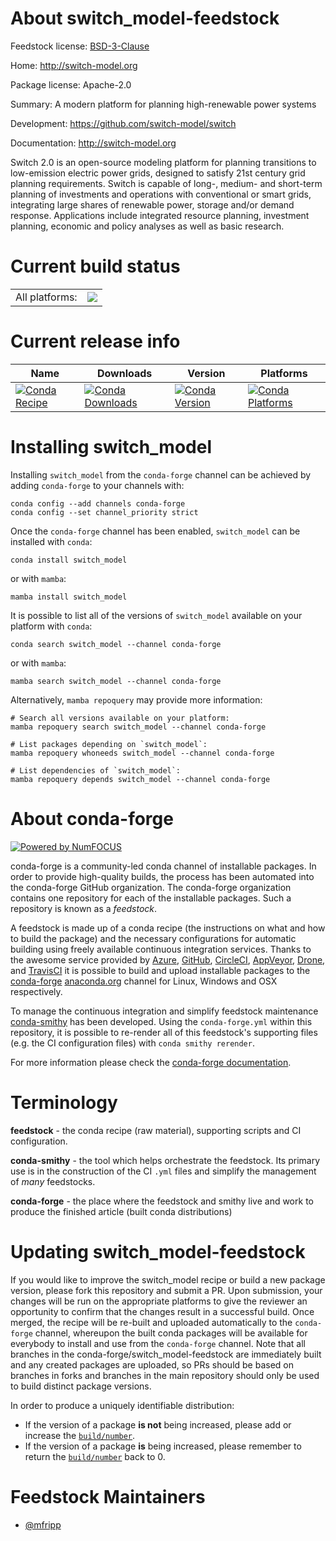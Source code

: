 About switch_model-feedstock
============================

Feedstock license: [BSD-3-Clause](https://github.com/conda-forge/switch_model-feedstock/blob/main/LICENSE.txt)

Home: http://switch-model.org

Package license: Apache-2.0

Summary: A modern platform for planning high-renewable power systems

Development: https://github.com/switch-model/switch

Documentation: http://switch-model.org

Switch 2.0 is an open-source modeling platform for planning transitions to
low-emission electric power grids, designed to satisfy 21st century grid
planning requirements. Switch is capable of long-, medium- and short-term
planning of investments and operations with conventional or smart grids,
integrating large shares of renewable power, storage and/or demand response.
Applications include integrated resource planning, investment planning,
economic and policy analyses as well as basic research.


Current build status
====================


<table><tr><td>All platforms:</td>
    <td>
      <a href="https://dev.azure.com/conda-forge/feedstock-builds/_build/latest?definitionId=6957&branchName=main">
        <img src="https://dev.azure.com/conda-forge/feedstock-builds/_apis/build/status/switch_model-feedstock?branchName=main">
      </a>
    </td>
  </tr>
</table>

Current release info
====================

| Name | Downloads | Version | Platforms |
| --- | --- | --- | --- |
| [![Conda Recipe](https://img.shields.io/badge/recipe-switch_model-green.svg)](https://anaconda.org/conda-forge/switch_model) | [![Conda Downloads](https://img.shields.io/conda/dn/conda-forge/switch_model.svg)](https://anaconda.org/conda-forge/switch_model) | [![Conda Version](https://img.shields.io/conda/vn/conda-forge/switch_model.svg)](https://anaconda.org/conda-forge/switch_model) | [![Conda Platforms](https://img.shields.io/conda/pn/conda-forge/switch_model.svg)](https://anaconda.org/conda-forge/switch_model) |

Installing switch_model
=======================

Installing `switch_model` from the `conda-forge` channel can be achieved by adding `conda-forge` to your channels with:

```
conda config --add channels conda-forge
conda config --set channel_priority strict
```

Once the `conda-forge` channel has been enabled, `switch_model` can be installed with `conda`:

```
conda install switch_model
```

or with `mamba`:

```
mamba install switch_model
```

It is possible to list all of the versions of `switch_model` available on your platform with `conda`:

```
conda search switch_model --channel conda-forge
```

or with `mamba`:

```
mamba search switch_model --channel conda-forge
```

Alternatively, `mamba repoquery` may provide more information:

```
# Search all versions available on your platform:
mamba repoquery search switch_model --channel conda-forge

# List packages depending on `switch_model`:
mamba repoquery whoneeds switch_model --channel conda-forge

# List dependencies of `switch_model`:
mamba repoquery depends switch_model --channel conda-forge
```


About conda-forge
=================

[![Powered by
NumFOCUS](https://img.shields.io/badge/powered%20by-NumFOCUS-orange.svg?style=flat&colorA=E1523D&colorB=007D8A)](https://numfocus.org)

conda-forge is a community-led conda channel of installable packages.
In order to provide high-quality builds, the process has been automated into the
conda-forge GitHub organization. The conda-forge organization contains one repository
for each of the installable packages. Such a repository is known as a *feedstock*.

A feedstock is made up of a conda recipe (the instructions on what and how to build
the package) and the necessary configurations for automatic building using freely
available continuous integration services. Thanks to the awesome service provided by
[Azure](https://azure.microsoft.com/en-us/services/devops/), [GitHub](https://github.com/),
[CircleCI](https://circleci.com/), [AppVeyor](https://www.appveyor.com/),
[Drone](https://cloud.drone.io/welcome), and [TravisCI](https://travis-ci.com/)
it is possible to build and upload installable packages to the
[conda-forge](https://anaconda.org/conda-forge) [anaconda.org](https://anaconda.org/)
channel for Linux, Windows and OSX respectively.

To manage the continuous integration and simplify feedstock maintenance
[conda-smithy](https://github.com/conda-forge/conda-smithy) has been developed.
Using the ``conda-forge.yml`` within this repository, it is possible to re-render all of
this feedstock's supporting files (e.g. the CI configuration files) with ``conda smithy rerender``.

For more information please check the [conda-forge documentation](https://conda-forge.org/docs/).

Terminology
===========

**feedstock** - the conda recipe (raw material), supporting scripts and CI configuration.

**conda-smithy** - the tool which helps orchestrate the feedstock.
                   Its primary use is in the construction of the CI ``.yml`` files
                   and simplify the management of *many* feedstocks.

**conda-forge** - the place where the feedstock and smithy live and work to
                  produce the finished article (built conda distributions)


Updating switch_model-feedstock
===============================

If you would like to improve the switch_model recipe or build a new
package version, please fork this repository and submit a PR. Upon submission,
your changes will be run on the appropriate platforms to give the reviewer an
opportunity to confirm that the changes result in a successful build. Once
merged, the recipe will be re-built and uploaded automatically to the
`conda-forge` channel, whereupon the built conda packages will be available for
everybody to install and use from the `conda-forge` channel.
Note that all branches in the conda-forge/switch_model-feedstock are
immediately built and any created packages are uploaded, so PRs should be based
on branches in forks and branches in the main repository should only be used to
build distinct package versions.

In order to produce a uniquely identifiable distribution:
 * If the version of a package **is not** being increased, please add or increase
   the [``build/number``](https://docs.conda.io/projects/conda-build/en/latest/resources/define-metadata.html#build-number-and-string).
 * If the version of a package **is** being increased, please remember to return
   the [``build/number``](https://docs.conda.io/projects/conda-build/en/latest/resources/define-metadata.html#build-number-and-string)
   back to 0.

Feedstock Maintainers
=====================

* [@mfripp](https://github.com/mfripp/)

